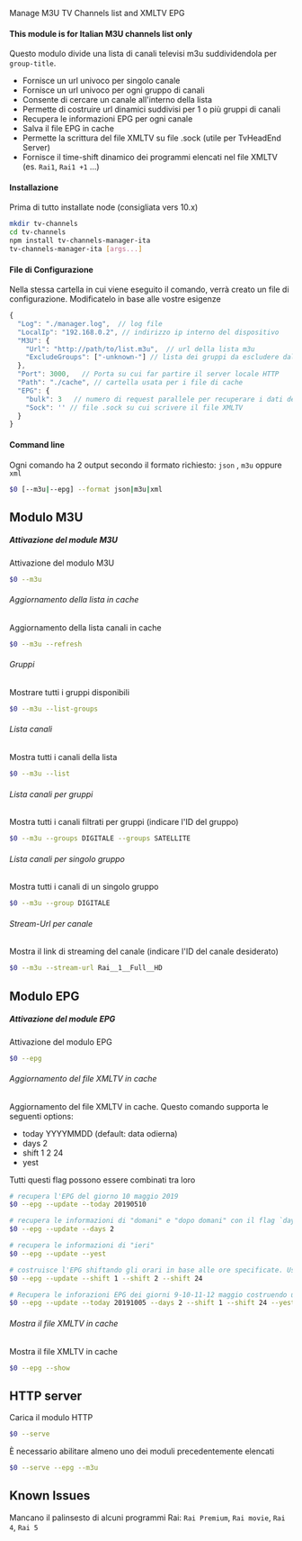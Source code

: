 Manage M3U TV Channels list and XMLTV EPG
#### This module is for Italian M3U channels list only

Questo modulo divide una lista di canali televisi m3u suddividendola per `group-title`.
- Fornisce un url univoco per singolo canale
- Fornisce un url univoco per ogni gruppo di canali
- Consente di cercare un canale all'interno della lista
- Permette di costruire url dinamici suddivisi per 1 o più gruppi di canali
- Recupera le informazioni EPG per ogni canale
- Salva il file EPG in cache
- Permette la scrittura del file XMLTV su file .sock (utile per TvHeadEnd Server)
- Fornisce il time-shift dinamico dei programmi elencati nel file XMLTV (es. `Rai1`, `Rai1 +1` ...)

#### Installazione
Prima di tutto installate node (consigliata vers 10.x)
```bash
mkdir tv-channels
cd tv-channels
npm install tv-channels-manager-ita
tv-channels-manager-ita [args...]
```


#### File di Configurazione
Nella stessa cartella in cui viene eseguito il comando, verrà creato un file
di configurazione. Modificatelo in base alle vostre esigenze
```js
{
  "Log": "./manager.log",  // log file
  "LocalIp": "192.168.0.2", // indirizzo ip interno del dispositivo
  "M3U": {
    "Url": "http://path/to/list.m3u",  // url della lista m3u
    "ExcludeGroups": ["-unknown-"] // lista dei gruppi da escludere dalla lista
  },
  "Port": 3000,   // Porta su cui far partire il server locale HTTP
  "Path": "./cache", // cartella usata per i file di cache
  "EPG": {
    "bulk": 3   // numero di request parallele per recuperare i dati dell'EPG
    "Sock": '' // file .sock su cui scrivere il file XMLTV
  }
}
```


#### Command line
Ogni comando ha 2 output secondo il formato richiesto: `json` , `m3u` oppure `xml`
```bash
$0 [--m3u|--epg] --format json|m3u|xml
```

## Modulo M3U
##### Attivazione del module M3U
Attivazione del modulo M3U
```bash
$0 --m3u
```
###### Aggiornamento della lista in cache
Aggiornamento della lista canali in cache
```bash
$0 --m3u --refresh
```

###### Gruppi
Mostrare tutti i gruppi disponibili
```bash
$0 --m3u --list-groups
```

###### Lista canali
Mostra tutti i canali della lista
```bash
$0 --m3u --list
```

###### Lista canali per gruppi
Mostra tutti i canali filtrati per gruppi (indicare l'ID del gruppo)
```bash
$0 --m3u --groups DIGITALE --groups SATELLITE
```

###### Lista canali per singolo gruppo
Mostra tutti i canali di un singolo gruppo
```bash
$0 --m3u --group DIGITALE
```

###### Stream-Url per canale
Mostra il link di streaming del canale (indicare l'ID del canale desiderato)
```bash
$0 --m3u --stream-url Rai__1__Full__HD
```


## Modulo EPG
##### Attivazione del module EPG
Attivazione del modulo EPG
```bash
$0 --epg
```
###### Aggiornamento del file XMLTV in cache
Aggiornamento del file XMLTV in cache. Questo comando supporta le seguenti options:
* today YYYYMMDD (default: data odierna)
* days 2
* shift 1 2 24
* yest

Tutti questi flag possono essere combinati tra loro
```bash
# recupera l'EPG del giorno 10 maggio 2019
$0 --epg --update --today 20190510

# recupera le informazioni di "domani" e "dopo domani" con il flag `days` (max: 3)
$0 --epg --update --days 2

# recupera le informazioni di "ieri"
$0 --epg --update --yest

# costruisce l'EPG shiftando gli orari in base alle ore specificate. Usato ad esempio per i canali "Rai 1", "Rai 1 +1", "Rai 1 +2" e "Rai 1 +24"
$0 --epg --update --shift 1 --shift 2 --shift 24
```
```bash
# Recupera le inforazioni EPG dei giorni 9-10-11-12 maggio costruendo un XMLTV che comprende gli orari +1 e +24
$0 --epg --update --today 20191005 --days 2 --shift 1 --shift 24 --yest
```
###### Mostra il file XMLTV in cache
Mostra il file XMLTV in cache
```bash
$0 --epg --show
```

## HTTP server
Carica il modulo HTTP
```bash
$0 --serve
```
È necessario abilitare almeno uno dei moduli precedentemente elencati
```bash
$0 --serve --epg --m3u
```


## Known Issues
Mancano il palinsesto di alcuni programmi Rai:
`Rai Premium`, `Rai movie`, `Rai 4`, `Rai 5`

